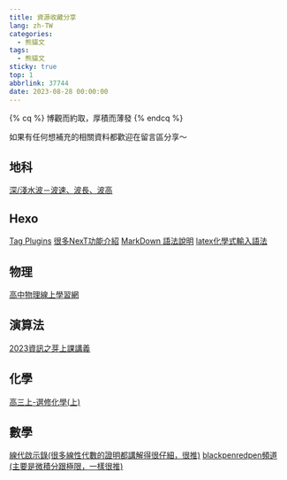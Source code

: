```yaml
---
title: 資源收藏分享
lang: zh-TW
categories:
  - 熊貓文
tags:
  - 熊貓文
sticky: true
top: 1
abbrlink: 37744
date: 2023-08-28 00:00:00
---
```

{% cq %}
博觀而約取，厚積而薄發
{% endcq %}
<!--more-->

如果有任何想補充的相關資料都歡迎在留言區分享～

## 地科

[深/淺水波－波速、波長、波高](https://www.facebook.com/tnfshEarthScience/photos/a.1159604564115259/2297107093698328/?type=3)

## Hexo

[Tag Plugins](https://hexo.io/zh-tw/docs/tag-plugins.html)
[很多NexT功能介紹](https://zenreal.github.io/posts/44730)
[MarkDown 語法說明](https://markdown.tw)
[latex化學式輸入語法](https://mhchem.github.io/MathJax-mhchem/)

## 物理

[高中物理線上學習網](https://sites.google.com/site/phyelearning/)

## 演算法

[2023資訊之芽上課講義](https://www.csie.ntu.edu.tw/~sprout/algo2023/)

## 化學

[高三上-選修化學(上)](https://youtube.com/playlist?list=PL1YnMgoqiBEp7ghBLlSR2w6jALPWOskMp&si=bHLHpyVBciilqvOw)

## 數學

[線代啟示錄(很多線性代數的證明都講解得很仔細，很推)](https://ccjou.wordpress.com)
[blackpenredpen頻道(主要是微積分跟極限，一樣很推)](https://www.youtube.com/@blackpenredpen/playlists)
